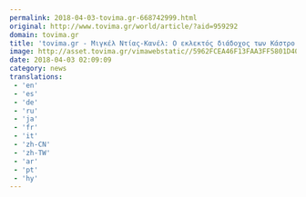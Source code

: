 ```yaml
---
permalink: 2018-04-03-tovima.gr-668742999.html
original: http://www.tovima.gr/world/article/?aid=959292
domain: tovima.gr
title: 'tovima.gr - Μιγκέλ Ντίας-Κανέλ: Ο εκλεκτός διάδοχος των Κάστρο'
image: http://asset.tovima.gr/vimawebstatic//5962FCEA46F13FAA3FF5801D40572225.jpg
date: 2018-04-03 02:09:09
category: news
translations: 
 - 'en'
 - 'es'
 - 'de'
 - 'ru'
 - 'ja'
 - 'fr'
 - 'it'
 - 'zh-CN'
 - 'zh-TW'
 - 'ar'
 - 'pt'
 - 'hy'
---
```


